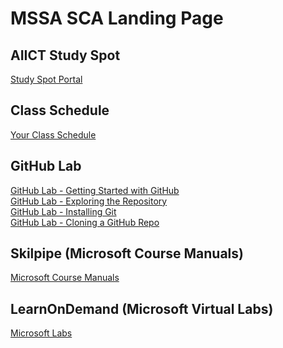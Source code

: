 # MSSA SCA Landing Page

## AIICT Study Spot

[Study Spot Portal](https://www.studyspot.com.au/my/)

## Class Schedule

[Your Class Schedule](https://github.com/BrentAIICT/MSSA-SCA/blob/main/ClassSchedule.md#mssa-sca-course-schdule)

## GitHub Lab

[GitHub Lab - Getting Started with GitHub](https://github.com/BrentAIICT/MSSA-SCA/blob/main/GettingStartedGitHub.md#setup-your-own-github-site)<br>
[GitHub Lab - Exploring the Repository](https://github.com/BrentAIICT/MSSA-SCA/blob/main/ExploreRepo.md#lets-explore-the-repository)<br>
[GitHub Lab - Installing Git](https://github.com/BrentAIICT/MSSA-SCA/blob/main/InstallLocalGit.md#installing-and-configuring-git-on-your-local-computer)<br>
[GitHub Lab - Cloning a GitHub Repo](https://github.com/BrentAIICT/MSSA-SCA/blob/main/CloneRepo.md#clone-a-github-repo)<br>

## Skilpipe (Microsoft Course Manuals)

[Microsoft Course Manuals](https://skillpipe.com)

## LearnOnDemand (Microsoft Virtual Labs)

[Microsoft Labs](https://ddls.learnondemand.net/) 

